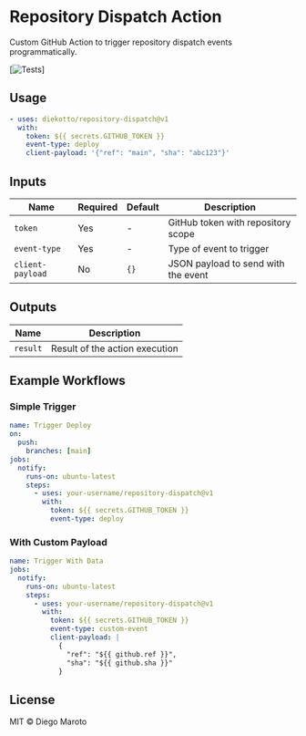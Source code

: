 # Repository Dispatch Action

Custom GitHub Action to trigger repository dispatch events programmatically.

[![Tests](https://github.com/diekotto/repository-dispatch/actions/workflows/test.yml/badge.svg)]

## Usage

```yaml
- uses: diekotto/repository-dispatch@v1
  with:
    token: ${{ secrets.GITHUB_TOKEN }}
    event-type: deploy
    client-payload: '{"ref": "main", "sha": "abc123"}'
```

## Inputs

| Name             | Required | Default | Description                         |
| ---------------- | -------- | ------- | ----------------------------------- |
| `token`          | Yes      | -       | GitHub token with repository scope  |
| `event-type`     | Yes      | -       | Type of event to trigger            |
| `client-payload` | No       | `{}`    | JSON payload to send with the event |

## Outputs

| Name     | Description                    |
| -------- | ------------------------------ |
| `result` | Result of the action execution |

## Example Workflows

### Simple Trigger

```yaml
name: Trigger Deploy
on:
  push:
    branches: [main]
jobs:
  notify:
    runs-on: ubuntu-latest
    steps:
      - uses: your-username/repository-dispatch@v1
        with:
          token: ${{ secrets.GITHUB_TOKEN }}
          event-type: deploy
```

### With Custom Payload

```yaml
name: Trigger With Data
jobs:
  notify:
    runs-on: ubuntu-latest
    steps:
      - uses: your-username/repository-dispatch@v1
        with:
          token: ${{ secrets.GITHUB_TOKEN }}
          event-type: custom-event
          client-payload: |
            {
              "ref": "${{ github.ref }}",
              "sha": "${{ github.sha }}"
            }
```

## License

MIT © Diego Maroto
